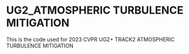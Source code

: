 # UG2_ATMOSPHERIC TURBULENCE MITIGATION
This is the code used for 2023 CVPR UG2+ TRACK2 ATMOSPHERIC TURBULENCE MITIGATION

